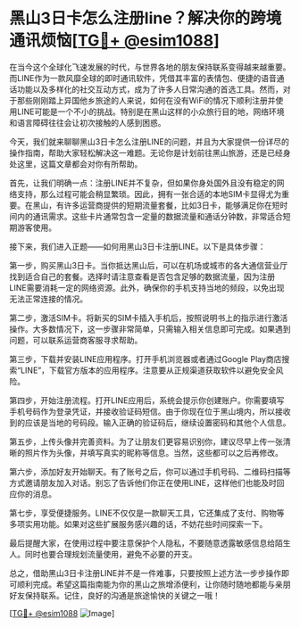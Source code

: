 # 黑山3日卡怎么注册line？解决你的跨境通讯烦恼[[TG💪+ @esim1088](https://t.me/s/esim1088)]

在当今这个全球化飞速发展的时代，与世界各地的朋友保持联系变得越来越重要。而LINE作为一款风靡全球的即时通讯软件，凭借其丰富的表情包、便捷的语音通话功能以及多样化的社交互动方式，成为了许多人日常沟通的首选工具。然而，对于那些刚刚踏上异国他乡旅途的人来说，如何在没有WiFi的情况下顺利注册并使用LINE可能是一个不小的挑战。特别是在黑山这样的小众旅行目的地，网络环境和语言障碍往往会让初次接触的人感到困惑。

今天，我们就来聊聊黑山3日卡怎么注册LINE的问题，并且为大家提供一份详尽的操作指南，帮助大家轻松解决这一难题。无论你是计划前往黑山旅游，还是已经身处这里，这篇文章都会对你有所帮助。

首先，让我们明确一点：注册LINE并不复杂，但如果你身处国外且没有稳定的网络支持，那么过程可能会稍显繁琐。因此，拥有一张合适的本地SIM卡显得尤为重要。在黑山，有许多运营商提供的短期流量套餐，比如3日卡，能够满足你在短时间内的通讯需求。这些卡片通常包含一定量的数据流量和通话分钟数，非常适合短期游客使用。

接下来，我们进入正题——如何用黑山3日卡注册LINE。以下是具体步骤：

第一步，购买黑山3日卡。当你抵达黑山后，可以在机场或城市的各大通信营业厅找到适合自己的套餐。选择时请注意查看是否包含足够的数据流量，因为注册LINE需要消耗一定的网络资源。此外，确保你的手机支持当地的频段，以免出现无法正常连接的情况。

第二步，激活SIM卡。将新买的SIM卡插入手机后，按照说明书上的指示进行激活操作。大多数情况下，这一步骤非常简单，只需输入相关信息即可完成。如果遇到问题，可以联系运营商客服寻求帮助。

第三步，下载并安装LINE应用程序。打开手机浏览器或者通过Google Play商店搜索“LINE”，下载官方版本的应用程序。注意要从正规渠道获取软件以避免安全风险。

第四步，开始注册流程。打开LINE应用后，系统会提示你创建账户。你需要填写手机号码作为登录凭证，并接收验证码短信。由于你现在位于黑山境内，所以接收到的应该是当地的号码段。输入正确的验证码后，继续设置密码和其他个人信息。

第五步，上传头像并完善资料。为了让朋友们更容易识别你，建议尽早上传一张清晰的照片作为头像，并填写真实的昵称等信息。当然，这些都可以之后再修改。

第六步，添加好友开始聊天。有了账号之后，你可以通过手机号码、二维码扫描等方式邀请朋友加入对话。别忘了告诉他们你正在使用LINE，这样他们也能及时回应你的消息。

第七步，享受便捷服务。LINE不仅仅是一款聊天工具，它还集成了支付、购物等多项实用功能。如果对这些扩展服务感兴趣的话，不妨花些时间探索一下。

最后提醒大家，在使用过程中要注意保护个人隐私，不要随意透露敏感信息给陌生人。同时也要合理规划流量使用，避免不必要的开支。

总之，借助黑山3日卡注册LINE并不是一件难事，只要按照上述方法一步步操作即可顺利完成。希望这篇指南能为你的黑山之旅增添便利，让你随时随地都能与亲朋好友保持联系。记住，良好的沟通是旅途愉快的关键之一哦！

[[TG💪+ @esim1088](https://t.me/s/esim1088) ![Image](https://i.postimg.cc/4NQfJmqS/Snipaste-2025-05-13-00-14-12.png)]